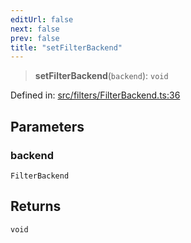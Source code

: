 ```yaml
---
editUrl: false
next: false
prev: false
title: "setFilterBackend"
---
```


> **setFilterBackend**(`backend`): `void`

Defined in: [src/filters/FilterBackend.ts:36](https://github.com/fabricjs/fabric.js/blob/b4f67b1cfd353d0e2763b168e07bce6b67895452/src/filters/FilterBackend.ts#L36)

## Parameters

### backend

`FilterBackend`

## Returns

`void`
